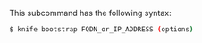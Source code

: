 This subcommand has the following syntax:

``` bash
$ knife bootstrap FQDN_or_IP_ADDRESS (options)
```